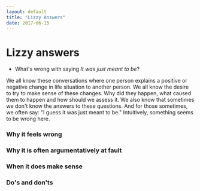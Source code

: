 ```yaml
---
layout: default
title: "Lizzy Answers"
date: 2017-06-15
---
```


# Lizzy answers

* What's wrong with saying *It was just meant to be*?

We all know these conversations where one person explains a positive or negative change in life situation to another person. We all know the desire to try to make sense of these changes. Why did they happen, what caused them to happen and how should we assess it. We also know that sometimes we don't know the answers to these questions. And for those sometimes, we often say: "I guess it was just meant to be." Intuitively, something seems to be wrong here. 

### Why it feels wrong

### Why it is often argumentatively at fault

### When it does make sense

### Do's and don'ts 

